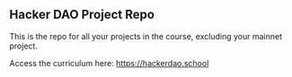 ## Hacker DAO Project Repo

This is the repo for all your projects in the course, excluding your mainnet project.

Access the curriculum here: https://hackerdao.school
